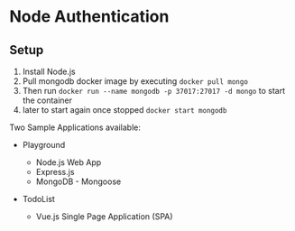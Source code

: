 # Node Authentication

Setup
-----
1. Install Node.js
2. Pull mongodb docker image by executing `docker pull mongo`
3. Then run `docker run --name mongodb -p 37017:27017 -d mongo` to start the container
4. later to start again once stopped `docker start mongodb`

Two Sample Applications available:

- Playground
   - Node.js Web App
   - Express.js
   - MongoDB - Mongoose

- TodoList
   - Vue.js Single Page Application (SPA)
